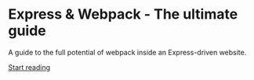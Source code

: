 # Express & Webpack - The ultimate guide

A guide to the full potential of webpack inside an Express-driven website. 


[Start reading](/preface)

